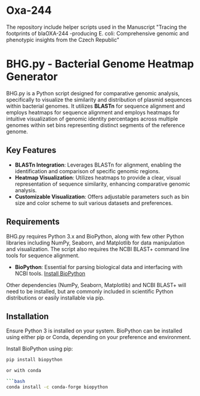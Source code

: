 # Oxa-244
The repository include helper scripts used in the Manuscript "Tracing the footprints of blaOXA-244 -producing E. coli: Comprehensive genomic and phenotypic insights from the Czech Republic"

# BHG.py - Bacterial Genome Heatmap Generator

BHG.py is a Python script designed for comparative genomic analysis, specifically to visualize the similarity and distribution of plasmid sequences within bacterial genomes. It utilizes **BLASTn** for sequence alignment and employs heatmaps for sequence alignment and employs heatmaps for intuitive visualization of genomic identity percentages across multiple genomes within set bins representing distinct segments of the reference genome.

## Key Features
- **BLASTn Integration**: Leverages BLASTn for alignment, enabling the identification and comparison of specific genomic regions.
- **Heatmap Visualization**: Utilizes heatmaps to provide a clear, visual representation of sequence similarity, enhancing comparative genomic analysis.
- **Customizable Visualization**: Offers adjustable parameters such as bin size and color scheme to suit various datasets and preferences.

## Requirements
BHG.py requires Python 3.x and BioPython, along with few other Python libraries including NumPy, Seaborn, and Matplotlib for data manipulation and visualization. The script also requires the NCBI BLAST+ command line tools for sequence alignment.

- **BioPython**: Essential for parsing biological data and interfacing with NCBI tools. [Install BioPython](https://biopython.org/wiki/Download)

Other dependencies (NumPy, Seaborn, Matplotlib) and NCBI BLAST+ will need to be installed, but are commonly included in scientific Python distributions or easily installable via pip.

## Installation
Ensure Python 3 is installed on your system. BioPython can be installed using either pip or Conda, depending on your preference and environment.

Install BioPython using pip:

```bash
pip install biopython

or with conda

```bash
conda install -c conda-forge biopython

